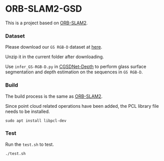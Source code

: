 # ORB-SLAM2-GSD
This is a project based on [ORB-SLAM2](https://github.com/raulmur/ORB_SLAM2).

### Dataset
Please download our `GS RGB-D` dataset at [here](https://drive.google.com/file/d/1GJxv5ICyocRUQhu3hG2LMnpaq1ee0dvG/view?usp=drive_link).

Unzip it in the current folder after downloading.

Use `infer_GS-RGB-D.py` in [CGSDNet-Depth](https://github.com/CZYQiYueShang/DRL-GSS/tree/main/CGSDNet-Depth) to perform glass surface segmentation and depth estimation on the sequences in `GS RGB-D`.

### Build
The build process is the same as [ORB-SLAM2](https://github.com/raulmur/ORB_SLAM2).

Since point cloud related operations have been added, the PCL library file needs to be installed.
```
sudo apt install libpcl-dev
```

### Test
Run the `test.sh` to test.
```
./test.sh
```
